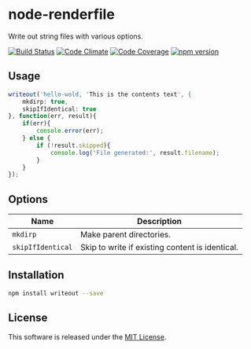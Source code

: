 node-renderfile
=========

Write out string files with various options. 


<!-- Badge start -->

[![Build Status][my_travis_badge_url]][my_travis_url]
[![Code Climate][my_codeclimate_badge_url]][my_codeclimate_url]
[![Code Coverage][my_codeclimate_coverage_badge_url]][my_codeclimate_url]
[![npm version][my_npm_budge_url]][my_npm_url]

Usage
-----

```javascript
writeout('hello-wold, 'This is the contents text', {
    mkdirp: true,
    skipIfIdentical: true
}, function(err, result){
    if(err){
        console.error(err);
    } else {
        if (!result.skipped){
            console.log('File generated:', result.filename);
        }
    }
});
```


Options
-----

| Name | Description |
| --- | --- |
| `mkdirp` | Make parent directories. |
| `skipIfIdentical` | Skip to write if existing content is identical. ||


Installation
-----

```bash
npm install writeout --save
```


License
-------
This software is released under the [MIT License][my_license_url].



<!-- Links start -->

[nodejs_url]: http://nodejs.org/
[npm_url]: https://www.npmjs.com/
[nvm_url]: https://github.com/creationix/nvm
[bitdeli_url]: https://bitdeli.com/free
[my_bitdeli_badge_url]: https://d2weczhvl823v0.cloudfront.net/okunishinishi/node-writeout/trend.png
[my_repo_url]: https://github.com/okunishinishi/node-writeout
[my_travis_url]: http://travis-ci.org/okunishinishi/node-writeout
[my_travis_badge_url]: http://img.shields.io/travis/okunishinishi/node-writeout.svg?style=flat
[my_license_url]: https://github.com/okunishinishi/node-writeout/blob/master/LICENSE
[my_codeclimate_url]: http://codeclimate.com/github/okunishinishi/node-writeout
[my_codeclimate_badge_url]: http://img.shields.io/codeclimate/github/okunishinishi/node-writeout.svg?style=flat
[my_codeclimate_coverage_badge_url]: http://img.shields.io/codeclimate/coverage/github/okunishinishi/node-writeout.svg?style=flat
[my_apiguide_url]: http://okunishinishi.github.io/node-writeout/apiguide
[my_lib_apiguide_url]: http://okunishinishi.github.io/node-writeout/apiguide/module-writeout_lib.html
[my_coverage_url]: http://okunishinishi.github.io/node-writeout/coverage/lcov-report
[my_coverage_report_url]: http://okunishinishi.github.io/node-writeout/coverage/lcov-report/
[my_gratipay_url]: https://gratipay.com/okunishinishi/
[my_gratipay_budge_url]: http://img.shields.io/gratipay/okunishinishi.svg?style=flat
[my_npm_url]: http://www.npmjs.org/package/writeout
[my_npm_budge_url]: http://img.shields.io/npm/v/writeout.svg?style=flat
[my_tag_url]: http://github.com/okunishinishi/node-writeout/releases/tag/
[my_tag_badge_url]: http://img.shields.io/github/tag/okunishinishi/node-writeout.svg?style=flat
